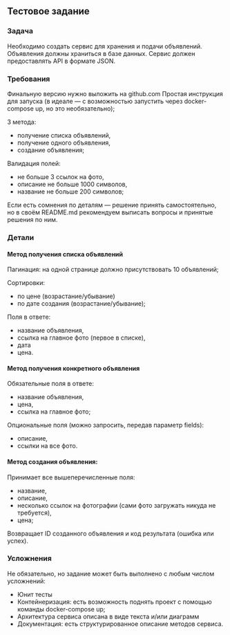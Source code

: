 ## Тестовое задание

### Задача
Необходимо создать сервис для хранения и подачи объявлений. Объявления должны храниться в базе данных. Сервис должен предоставлять API в формате JSON.

### Требования
Финальную версию нужно выложить на github.com
Простая инструкция для запуска (в идеале — с возможностью запустить через docker-compose up, но это необязательно);

3 метода: 
- получение списка объявлений, 
- получение одного объявления, 
- создание объявления;

Валидация полей: 
- не больше 3 ссылок на фото, 
- описание не больше 1000 символов, 
- название не больше 200 символов;

Если есть сомнения по деталям — решение принять самостоятельно, но в своём README.md рекомендуем выписать вопросы и принятые решения по ним.

### Детали

#### Метод получения списка объявлений

Пагинация: на одной странице должно присутствовать 10 объявлений;

Cортировки: 
- по цене (возрастание/убывание) 
- по дате создания (возрастание/убывание);

Поля в ответе: 
- название объявления, 
- ссылка на главное фото (первое в списке), 
- дата
- цена.

#### Метод получения конкретного объявления

Обязательные поля в ответе: 
- название объявления, 
- цена, 
- ссылка на главное фото;

Опциональные поля (можно запросить, передав параметр fields): 
- описание, 
- ссылки на все фото.

#### Метод создания объявления:

Принимает все вышеперечисленные поля: 
- название, 
- описание, 
- несколько ссылок на фотографии (сами фото загружать никуда не требуется), 
- цена; 

Возвращает ID созданного объявления и код результата (ошибка или успех).

### Усложнения
Не обязательно, но задание может быть выполнено с любым числом усложнений:
- Юнит тесты
- Контейнеризация: есть возможность поднять проект с помощью команды docker-compose up;
- Архитектура сервиса описана в виде текста и/или диаграмм
- Документация: есть структурированное описание методов сервиса.
